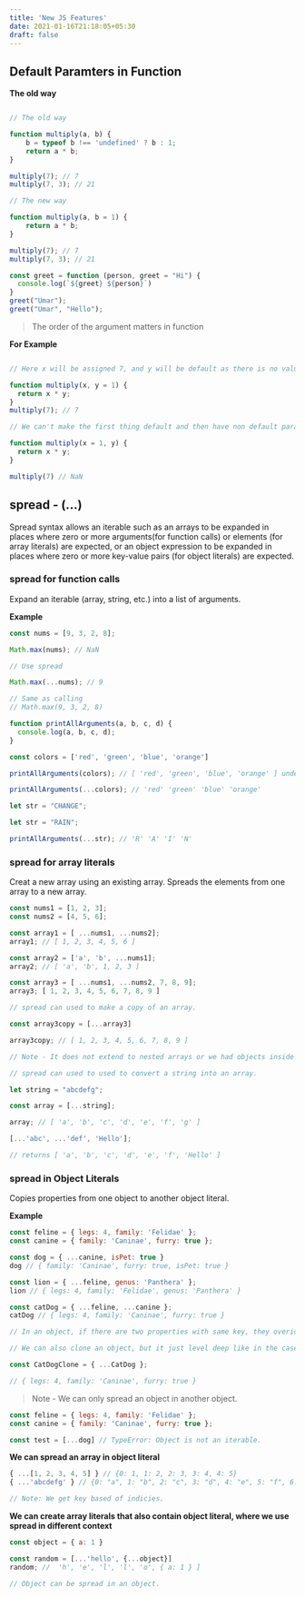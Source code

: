 ```yaml
---
title: 'New JS Features'
date: 2021-01-16T21:18:05+05:30
draft: false
---
```


## Default Paramters in Function

**The old way**

```javascript

// The old way

function multiply(a, b) {
	b = typeof b !== 'undefined' ? b : 1;
	return a * b;
}

multiply(7); // 7
multiply(7, 3); // 21

// The new way

function multiply(a, b = 1) {
	return a * b;
}

multiply(7); // 7
multiply(7, 3); // 21

const greet = function (person, greet = "Hi") {
  console.log(`${greet} ${person}`)
}
greet("Umar");
greet("Umar", "Hello");
```

> The order of the argument matters in function

**For Example**

```javascript

// Here x will be assigned 7, and y will be default as there is no value used for y.

function multiply(x, y = 1) {
  return x * y;
}
multiply(7); // 7

// We can't make the first thing default and then have non default paramter for second/ afterwards argument.

function multiply(x = 1, y) {
  return x * y;
}

multiply(7) // NaN
```

## spread - (...)

Spread syntax allows an iterable such as an arrays to be expanded in places where zero or more arguments(for function calls) or elements (for array literals) are expected, or an object expression to be expanded in places where zero or more key-value pairs (for object literals) are expected.

### spread for function calls

Expand an iterable (array, string, etc.) into a list of arguments.

**Example**

```javascript
const nums = [9, 3, 2, 8];

Math.max(nums); // NaN

// Use spread

Math.max(...nums); // 9

// Same as calling
// Math.max(9, 3, 2, 8)

function printAllArguments(a, b, c, d) {
  console.log(a, b, c, d);
}

const colors = ['red', 'green', 'blue', 'orange']

printAllArguments(colors); // [ 'red', 'green', 'blue', 'orange' ] undefined undefined undefined

printAllArguments(...colors); // 'red' 'green' 'blue' 'orange'

let str = "CHANGE";

let str = "RAIN";

printAllArguments(...str); // 'R' 'A' 'I' 'N'
```

### spread for array literals

Creat a new array using an existing array. Spreads the elements from one array to a new array.

```javascript
const nums1 = [1, 2, 3];
const nums2 = [4, 5, 6];

const array1 = [ ...nums1, ...nums2];
array1; // [ 1, 2, 3, 4, 5, 6 ]

const array2 = ['a', 'b', ...nums1];
array2; // [ 'a', 'b', 1, 2, 3 ]

const array3 = [ ...nums1, ...nums2, 7, 8, 9];
array3; [ 1, 2, 3, 4, 5, 6, 7, 8, 9 ]

// spread can used to make a copy of an array.

const array3copy = [...array3]

array3copy; // [ 1, 2, 3, 4, 5, 6, 7, 8, 9 ]

// Note - It does not extend to nested arrays or we had objects inside of the array.

// spread can used to used to convert a string into an array.

let string = "abcdefg";

const array = [...string];

array; // [ 'a', 'b', 'c', 'd', 'e', 'f', 'g' ]

[...'abc', ...'def', 'Hello'];

// returns [ 'a', 'b', 'c', 'd', 'e', 'f', 'Hello' ]
```

### spread in Object Literals

Copies properties from one object to another object literal.

**Example**

```javascript
const feline = { legs: 4, family: 'Felidae' };
const canine = { family: 'Caninae', furry: true };

const dog = { ...canine, isPet: true }
dog // { family: 'Caninae', furry: true, isPet: true }

const lion = { ...feline, genus: 'Panthera' };
lion // { legs: 4, family: 'Felidae', genus: 'Panthera' }

const catDog = { ...feline, ...canine };
catDog // { legs: 4, family: 'Caninae', furry: true }

// In an object, if there are two properties with same key, they overide each other. The last property will override the previos property.

// We can also clone an object, but it just level deep like in the case of arrays.

const CatDogClone = { ...CatDog }; 

// { legs: 4, family: 'Caninae', furry: true }
```

> Note - We can only spread an object in another object.

```javascript
const feline = { legs: 4, family: 'Felidae' };
const canine = { family: 'Caninae', furry: true };

const test = [...dog] // TypeError: Object is not an iterable.
```

**We can spread an array in object literal**

```javascript
{ ...[1, 2, 3, 4, 5] } // {0: 1, 1: 2, 2: 3, 3: 4, 4: 5}
{ ...'abcdefg' } // {0: "a", 1: "b", 2: "c", 3: "d", 4: "e", 5: "f", 6: "g"}

// Note: We get key based of indicies.
```

**We can create array literals that also contain object literal, where we use spread in different context**

```javascript
const object = { a: 1 }

const random = [...'hello', {...object}]
random; //  'h', 'e', 'l', 'l', 'o', { a: 1 } ]

// Object can be spread in an object.
```
